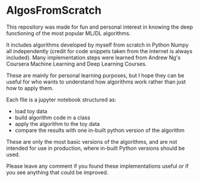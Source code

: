 # AlgosFromScratch

This repository was made for fun and personal interest in knowing the deep functioning of the most popular ML/DL algorithms.  

It includes algorithms developed by myself from scratch in Python Numpy all independently (credit for code snippets taken from the internet is always included). Many implementation steps were learned from Andrew Ng's Coursera Machine Learning and Deep Learning Courses. 

These are mainly for personal learning purposes, but I hope they can be useful for who wants to understand how algorithms work rather than just how to apply them.  

Each file is a jupyter notebook structured as:
- load toy data
- build algorithm code in a class
- apply the algorithm to the toy data
- compare the results with one in-built python version of the algorithm

These are only the most basic versions of the algorithms, and are not intended for use in production, where in-built Python versions should be used.  

Please leave any comment if you found these implementations useful or if you see anything that could be improved.


